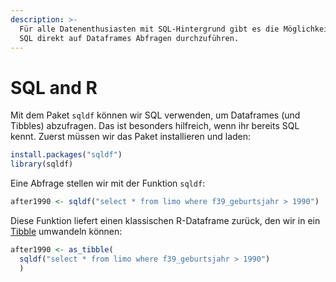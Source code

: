 ```yaml
---
description: >-
  Für alle Datenenthusiasten mit SQL-Hintergrund gibt es die Möglichkeit, mit
  SQL direkt auf Dataframes Abfragen durchzuführen.
---
```


# SQL and R

Mit dem Paket `sqldf` können wir SQL verwenden, um Dataframes (und Tibbles) abzufragen. Das ist besonders hilfreich, wenn ihr bereits SQL kennt. Zuerst müssen wir das Paket installieren und laden:

```r
install.packages("sqldf")
library(sqldf)
```

Eine Abfrage stellen wir mit der Funktion `sqldf`:

```r
after1990 <- sqldf("select * from limo where f39_geburtsjahr > 1990")
```

Diese Funktion liefert einen klassischen R-Dataframe zurück, den wir in ein [Tibble](../loading-data/tidyverse-und-tibbles.md#tibbles) umwandeln können:

```r
after1990 <- as_tibble(
  sqldf("select * from limo where f39_geburtsjahr > 1990")
  )
```

